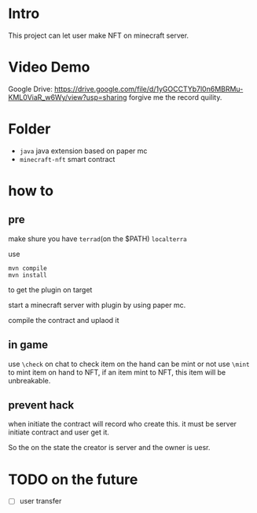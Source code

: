 # Intro
This project can let user make NFT on minecraft server.

# Video Demo 
Google Drive: https://drive.google.com/file/d/1yGOCCTYb7l0n6MBRMu-KML0ViaR_w6Wy/view?usp=sharing
forgive me the record quility.

# Folder
- `java` java extension based on paper mc
- `minecraft-nft` smart contract

# how to
## pre

make shure you have `terrad`(on the $PATH) `localterra`

use
```
mvn compile
mvn install
```
to get the plugin on target

start a minecraft server with plugin by using paper mc.

compile the contract and uplaod it

## in game
use `\check` on chat to check item on the hand can be mint or not
use `\mint` to mint item on hand to NFT, if an item mint to NFT, this item will be unbreakable.

## prevent hack
when initiate the contract will record who create this.
it must be server initiate contract and user get it.

So the on the state the creator is server and the owner is uesr.

# TODO on the future
- [  ] user transfer
